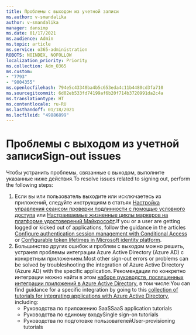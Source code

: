 ```yaml
---
title: Проблемы с выходом из учетной записи
ms.author: v-smandalika
author: v-smandalika
manager: dansimp
ms.date: 01/17/2021
ms.audience: Admin
ms.topic: article
ms.service: o365-administration
ROBOTS: NOINDEX, NOFOLLOW
localization_priority: Priority
ms.collection: Adm_O365
ms.custom:
- "7793"
- "9004355"
ms.openlocfilehash: 794e5c43340ba4b5c653eda4c11b4480cd3fa710
ms.sourcegitcommit: 6d02eb533fd74199af6b20f714b3720991da2c4a
ms.translationtype: HT
ms.contentlocale: ru-RU
ms.lasthandoff: 01/18/2021
ms.locfileid: "49886899"
---
```

# <a name="sign-out-issues"></a><span data-ttu-id="885f8-102">Проблемы с выходом из учетной записи</span><span class="sxs-lookup"><span data-stu-id="885f8-102">Sign-out issues</span></span>

<span data-ttu-id="885f8-103">Чтобы устранить проблемы, связанные с выходом, выполните указанные ниже действия.</span><span class="sxs-lookup"><span data-stu-id="885f8-103">To resolve issues related to signing out, perform the following steps:</span></span>

1. <span data-ttu-id="885f8-104">Если вы или пользователь выходите или исключаетесь из приложений, следуйте инструкциям в статьях [Настройка управления сеансом проверки подлинности с помощью условного доступа](https://docs.microsoft.com/azure/active-directory/conditional-access/howto-conditional-access-session-lifetime) или [Настраиваемые жизненные циклы маркеров на платформе удостоверений Майкрософт](https://docs.microsoft.com/azure/active-directory/develop/active-directory-configurable-token-lifetimes).</span><span class="sxs-lookup"><span data-stu-id="885f8-104">If you or a user are getting logged or kicked out of applications, follow the guidance in the articles [Configure authentication session management with Conditional Access](https://docs.microsoft.com/azure/active-directory/conditional-access/howto-conditional-access-session-lifetime) or [Configurable token lifetimes in Microsoft identity platform](https://docs.microsoft.com/azure/active-directory/develop/active-directory-configurable-token-lifetimes).</span></span>
2. <span data-ttu-id="885f8-105">Большинство других ошибок и проблем с выходом можно решить, устраняя проблемы интеграции Azure Active Directory (Azure AD) с конкретным приложением.</span><span class="sxs-lookup"><span data-stu-id="885f8-105">Most other sign-out errors or problems can be solved by troubleshooting the integration of Azure Active Directory (Azure AD) with the specific application.</span></span> <span data-ttu-id="885f8-106">Рекомендации по конкретно интеграции можно найти в этом [наборе руководств, посвященных интеграции приложений в Azure Active Directory](https://docs.microsoft.com/azure/active-directory/saas-apps/tutorial-list), в том числе:</span><span class="sxs-lookup"><span data-stu-id="885f8-106">You can find guidance for a specific integration by going to this [collection of tutorials for integrating applications with Azure Active Directory](https://docs.microsoft.com/azure/active-directory/saas-apps/tutorial-list), including:</span></span>
    - <span data-ttu-id="885f8-107">Руководства по приложению SaaS</span><span class="sxs-lookup"><span data-stu-id="885f8-107">SaaS application tutorials</span></span>
    - <span data-ttu-id="885f8-108">Руководства по единому входу</span><span class="sxs-lookup"><span data-stu-id="885f8-108">Single sign-on tutorials</span></span>
    - <span data-ttu-id="885f8-109">Руководства по подготовке пользователей</span><span class="sxs-lookup"><span data-stu-id="885f8-109">User-provisioning tutorials</span></span>
